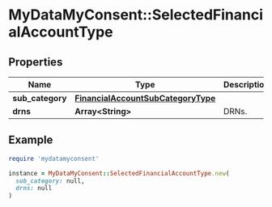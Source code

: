 # MyDataMyConsent::SelectedFinancialAccountType

## Properties

| Name | Type | Description | Notes |
| ---- | ---- | ----------- | ----- |
| **sub_category** | [**FinancialAccountSubCategoryType**](FinancialAccountSubCategoryType.md) |  |  |
| **drns** | **Array&lt;String&gt;** | DRNs. |  |

## Example

```ruby
require 'mydatamyconsent'

instance = MyDataMyConsent::SelectedFinancialAccountType.new(
  sub_category: null,
  drns: null
)
```

